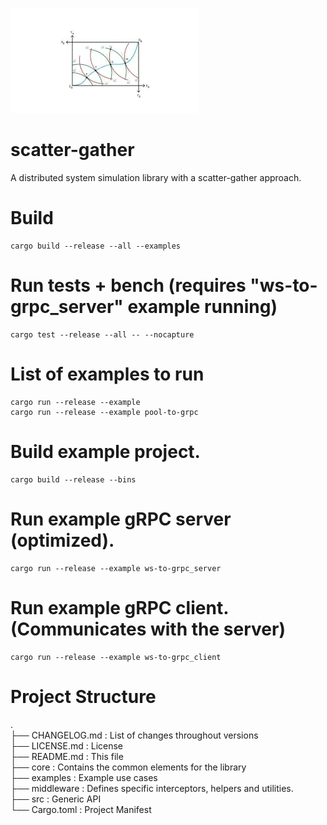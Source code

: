 ![Edgeworth](Untitled.png "Edgeworth cage.")
# scatter-gather
A distributed system simulation library with a scatter-gather approach.

# Build
```
cargo build --release --all --examples
```
# Run tests + bench (requires "ws-to-grpc_server" example running)
```
cargo test --release --all -- --nocapture
```
# List of examples to run
```
cargo run --release --example
cargo run --release --example pool-to-grpc
```
# Build example project.
```
cargo build --release --bins
```
# Run example gRPC server (optimized).
```
cargo run --release --example ws-to-grpc_server
```
# Run example gRPC client. (Communicates with the server)
```
cargo run --release --example ws-to-grpc_client
```

# Project Structure
.\
├── CHANGELOG.md    : List of changes throughout versions\
├── LICENSE.md      : License\
├── README.md       : This file\
├── core            : Contains the common elements for the library\
├── examples        : Example use cases\
├── middleware      : Defines specific interceptors, helpers and utilities.\
├── src             : Generic API\
└── Cargo.toml      : Project Manifest
